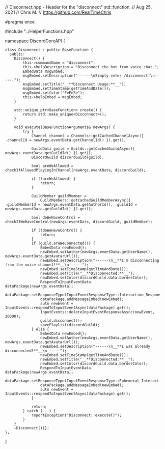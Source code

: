 // Disconnect.hpp - Header for the "disconnect" std::function.
// Aug 25, 2021
// Chris M.
// https://github.com/RealTimeChris

#pragma once

#include "../HelperFunctions.hpp"

namespace DiscordCoreAPI {

	class Disconnect : public BaseFunction {
	  public:
		Disconnect() {
			this->commandName = "disconnect";
			this->helpDescription = "Disconnect the bot from voice chat.";
			EmbedData msgEmbed;
			msgEmbed.setDescription("------\nSimply enter /disconnect!\n------");
			msgEmbed.setTitle("__**Disconnect Usage:**__");
			msgEmbed.setTimeStamp(getTimeAndDate());
			msgEmbed.setColor("FeFeFe");
			this->helpEmbed = msgEmbed;
		}

		std::unique_ptr<BaseFunction> create() {
			return std::make_unique<Disconnect>();
		}

		void execute(BaseFunctionArguments& newArgs) {
			try {
				Channel channel = Channels::getCachedChannelAsync({ .channelId = newArgs.eventData.getChannelId() }).get();

				GuildData guild = Guilds::getCachedGuildAsync({ newArgs.eventData.getGuildId() }).get();
				DiscordGuild discordGuild(guild);

				bool areWeAllowed = checkIfAllowedPlayingInChannel(newArgs.eventData, discordGuild);

				if (!areWeAllowed) {
					return;
				}

				GuildMember guildMember =
					GuildMembers::getCachedGuildMemberAsync({ .guildMemberId = newArgs.eventData.getAuthorId(), .guildId = newArgs.eventData.getGuildId() }).get();

				bool doWeHaveControl = checkIfWeHaveControl(newArgs.eventData, discordGuild, guildMember);

				if (!doWeHaveControl) {
					return;
				}
				if (guild.areWeConnected()) {
					EmbedData newEmbed{};
					newEmbed.setAuthor(newArgs.eventData.getUserName(), newArgs.eventData.getAvatarUrl());
					newEmbed.setDescription("------\n__**I'm disconnecting from the voice channel!**__\n------");
					newEmbed.setTimeStamp(getTimeAndDate());
					newEmbed.setTitle("__**Disconnected:**__");
					newEmbed.setColor(discordGuild.data.borderColor);
					RespondToInputEventData dataPackage(newArgs.eventData);
					dataPackage.setResponseType(InputEventResponseType::Interaction_Response);
					dataPackage.addMessageEmbed(newEmbed);
					auto newEvent = InputEvents::respondToInputEventAsync(dataPackage).get();
					InputEvents::deleteInputEventResponseAsync(newEvent, 20000);
					guild.disconnect();
					savePlaylist(discordGuild);
				} else {
					EmbedData newEmbed{};
					newEmbed.setAuthor(newArgs.eventData.getUserName(), newArgs.eventData.getAvatarUrl());
					newEmbed.setDescription("------\n__**I was already disconnected!**__\n------");
					newEmbed.setTimeStamp(getTimeAndDate());
					newEmbed.setTitle("__**Disconnected:**__");
					newEmbed.setColor(discordGuild.data.borderColor);
					RespondToInputEventData dataPackage(newArgs.eventData);
					dataPackage.setResponseType(InputEventResponseType::Ephemeral_Interaction_Response);
					dataPackage.addMessageEmbed(newEmbed);
					auto newEvent = InputEvents::respondToInputEventAsync(dataPackage).get();
				}

				return;
			} catch (...) {
				reportException("Disconnect::execute()");
			}
		}
		~Disconnect(){};
	};

}
